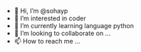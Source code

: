 - 👋 Hi, I’m @sohayp
- 👀 I’m interested in coder
- 🌱 I’m currently learning language python
- 💞️ I’m looking to collaborate on ...
- 📫 How to reach me ...

<!---
sohayp/sohayp is a ✨ special ✨ repository because its `README.md` (this file) appears on your GitHub profile.
You can click the Preview link to take a look at your changes.
--->
